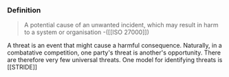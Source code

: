 ### Definition
>A potential cause of an unwanted incident, which may result in harm to a system or organisation 
>\-([[ISO 27000]])

A threat is an event that might cause a harmful consequence. Naturally, in a combatative competition, one party's threat is another's opportunity. There are therefore very few universal threats. One model for identifying threats is [[STRIDE]]